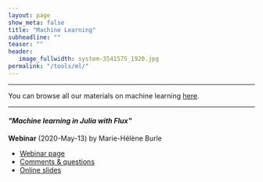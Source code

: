 ```yaml
---
layout: page
show_meta: false
title: "Machine Learning"
subheadline: ""
teaser: ""
header:
   image_fullwidth: system-3541575_1920.jpg
permalink: "/tools/ml/"
---
```


---

You can browse all our materials on machine learning <a href="https://westgrid-ml.netlify.app/" target="_blank">here</a>.

---

<a name="acl"></a>
#### *"Machine learning in Julia with Flux"*

**Webinar** (2020-May-13) by Marie-Hélène Burle

* <a href="https://westgrid-ml.netlify.app/webinars/flux.html" target="_blank">Webinar page</a>
* <a href="https://westgrid-ml.netlify.app/webinars/flux.html#headline-4" target="_blank">Comments & questions</a>
* <a href="https://westgrid-webinars.netlify.app/flux#" target="_blank">Online slides</a>

<!-- --- -->

<!-- <a name="dar"></a> -->
<!-- #### *"Managing many files with Disk ARchiver (DAR)"* -->

<!-- **Webinar** (2019-May-01) by Alex Razoumov -->

<!-- * [ZIP file with slides and bash functions]({{ site.baseurl }}/materials/dar20190501.zip) -->

<!-- <div class="flex-video"> -->
<!-- 	<iframe width="782" height="440" src="https://www.youtube.com/embed/AeZSPa4aMnk" frameborder="0" -->
<!-- 	allow="accelerometer; autoplay; encrypted-media; gyroscope; picture-in-picture" -->
<!-- 	allowfullscreen></iframe> -->
<!-- </div> -->

<!-- --- -->

<!-- <a name="rdmToolsPlatforms"></a> -->
<!-- #### *"Research Data Management Tools, Platforms, and Best Practices for Canadian Researchers"* -->

<!-- **Webinar** (2019-Mar-20) by Alex Garnett and Adam McKenzie -->

<!-- * [PDF slides]({{ site.baseurl }}/materials/rdm20190320.pdf) -->

<!-- <div class="flex-video"> -->
<!-- 	<iframe width="966" height="543" src="https://www.youtube.com/embed/ZMl6bZT7ZU0" frameborder="0" -->
<!-- 	allow="accelerometer; autoplay; encrypted-media; gyroscope; picture-in-picture" -->
<!-- 	allowfullscreen></iframe> -->
<!-- </div> -->
